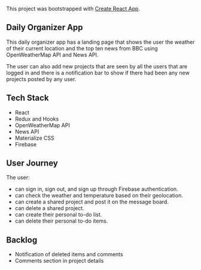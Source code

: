 This project was bootstrapped with [Create React App](https://github.com/facebook/create-react-app).

## Daily Organizer App

This daily organizer app has a landing page that shows the user the weather of their current location and the top ten news from BBC using OpenWeatherMap API and News API.

The user can also add new projects that are seen by all the users that are logged in and there is a notification bar to show if there had been any new projects posted by any user.

## Tech Stack

- React
- Redux and Hooks
- OpenWeatherMap API
- News API
- Materialize CSS
- Firebase

## User Journey

The user:

- can sign in, sign out, and sign up through Firebase authentication. 
- can check the weather and temperature based on their geolocation.
- can create a shared project and post it on the message board.
- can delete a shared project.
- can create their personal to-do list.
- can delete their personal to-do items.

## Backlog

- Notification of deleted items and comments
- Comments section in project details

